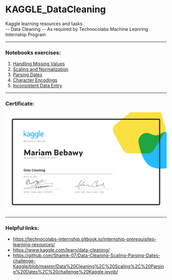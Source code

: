 # KAGGLE_DataCleaning
Kaggle learning resources and tasks  
-- Data Cleaning
-- As required by Technocolabs Machine Leanring Internship Program

***
### Notebooks exercises:
1. [Handling Missing Values](./01-01_handling-missing-values.ipynb)
2. [Scaling and Normalization](./01-02_scaling-and-normalization.ipynb)
3. [Parsing Dates](./01-03_parsing-dates.ipynb)
4. [Character Encodings](./01-04_character-encodings.ipynb)
5. [Inconsistent Data Entry](./01-05_inconsistent-data-entry.ipynb)

***
### Certificate:
![certificate](./01_MariamBebawy_Data-Cleaning-certificate.png)

***
### Helpful links:
* https://technocolabs-internship.gitbook.io/internship-prerequisites-learning-resources/
* https://www.kaggle.com/learn/data-cleaning/
* https://github.com/Shamik-07/Data-Cleaning-Scaling-Parsing-Dates-challenge-Kaggle/blob/master/Data%20Cleaning%2C%20Scaling%2C%20Parsing%20Dates%2C%20challenge%20Kaggle.ipynb/